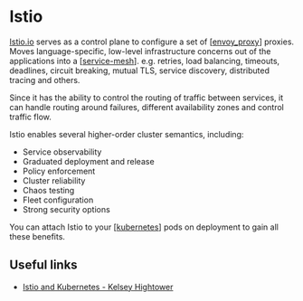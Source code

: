 # Istio

[Istio.io](https://istio.io) serves as a control plane to configure a set of [[envoy_proxy]] proxies. Moves language-specific, low-level infrastructure concerns out of the applications into a [[service-mesh]]. e.g. retries, load balancing, timeouts, deadlines, circuit breaking, mutual TLS, service discovery, distributed tracing and others.

Since it has the ability to control the routing of traffic between services, it can handle routing around failures, different availability zones and control traffic flow.

Istio enables several higher-order cluster semantics, including:

- Service observability
- Graduated deployment and release
- Policy enforcement
- Cluster reliability
- Chaos testing
- Fleet configuration
- Strong security options

You can attach Istio to your [[kubernetes]] pods on deployment to gain all these benefits.

## Useful links

- [Istio and Kubernetes - Kelsey Hightower
  ](https://www.youtube.com/watch?v=s4qasWn_mFc)

[//begin]: # "Autogenerated link references for markdown compatibility"
[envoy_proxy]: envoy_proxy "Envoy Proxy"
[kubernetes]: kubernetes "Kubernetes (k8s)"
[service-mesh]: service-mesh "Service Mesh"
[//end]: # "Autogenerated link references"

